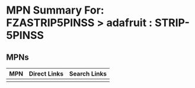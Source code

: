 



# MPN Summary For: FZASTRIP5PINSS > adafruit : STRIP-5PINSS

## MPNs
  

|MPN|Direct Links|Search Links|
| :--- | :--- | :--- |
||||
